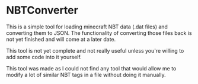 # NBTConverter

This is a simple tool for loading minecraft NBT data (.dat files) and converting them to JSON. The functionality of converting those files back is not yet finished and will come at a later date.

This tool is not yet complete and not really useful unless you're willing to add some code into it yourself.

This tool was made as I could not find any tool that would allow me to modify a lot of similar NBT tags in a file without doing it manually.

